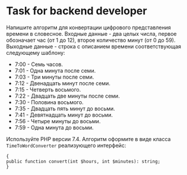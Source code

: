# Task for backend developer

Напишите алгоритм для конвертации цифрового представления времени в словесное.
Входные данные - два целых числа, первое обозначает час (от 1 до 12), второе количество минут (от 0 до 59).
Выходные данные - строка с описанием времени соответствующая следующему шаблону:
* 7:00 - Семь часов.
* 7:01 - Одна минута после семи.
* 7:03 - Три минуты после семи.
* 7:12 - Двенадцать минут после семи.
* 7:15 - Четверть восьмого.
* 7:22 - Двадцать две минуты после семи.
* 7:30 - Половина восьмого.
* 7:35 - Двадцать пять минут до восьми.
* 7:41 - Девятнадцать минут до восьми.
* 7:56 - Четыре минуты до восьми.
* 7:59 - Одна минута до восьми.

Используйте PHP версии 7.4.
Алгоритм оформите в виде класса `TimeToWordConverter` реализующего интерфейс:
```interface TimeToWordConvertingInterface
{
public function convert(int $hours, int $minutes): string;
}
```